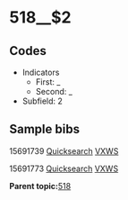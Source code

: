 # 518\_\_$2

## Codes

-   Indicators
    -   First: \_
    -   Second: \_
-   Subfield: 2

## Sample bibs

15691739 [Quicksearch](https://search.library.yale.edu/catalog/15691739) [VXWS](http://prodorbis.library.yale.edu:7014/vxws/GetHoldingsService?bibId=15691739)

15691773 [Quicksearch](https://search.library.yale.edu/catalog/15691773) [VXWS](http://prodorbis.library.yale.edu:7014/vxws/GetHoldingsService?bibId=15691773)

**Parent topic:**[518](../../tags/518/518.md)

